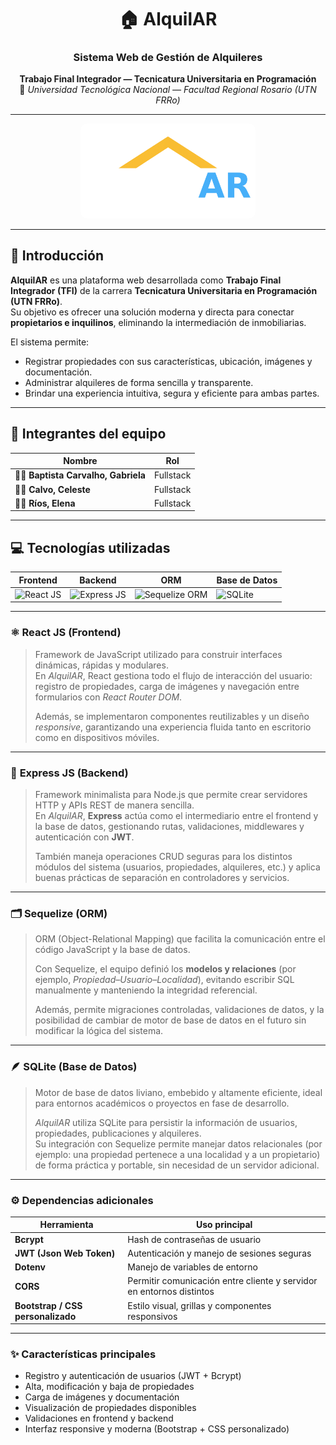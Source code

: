 <div align="center">

# 🏠 AlquilAR
### Sistema Web de Gestión de Alquileres  
**Trabajo Final Integrador — Tecnicatura Universitaria en Programación**  
📍 *Universidad Tecnológica Nacional — Facultad Regional Rosario (UTN FRRo)*

---

<img src="./frontend/public/logo/techo-amarillo-blanco.webp" alt="Logo de AlquilAR" width="280" style="border-radius: 10px;"/>

---

</div>

## 🧩 Introducción

**AlquilAR** es una plataforma web desarrollada como **Trabajo Final Integrador (TFI)** de la carrera **Tecnicatura Universitaria en Programación (UTN FRRo)**.  
Su objetivo es ofrecer una solución moderna y directa para conectar **propietarios e inquilinos**, eliminando la intermediación de inmobiliarias.

El sistema permite:
- Registrar propiedades con sus características, ubicación, imágenes y documentación.
- Administrar alquileres de forma sencilla y transparente.
- Brindar una experiencia intuitiva, segura y eficiente para ambas partes.

---

## 👥 Integrantes del equipo

| Nombre | Rol |
|---------|------|
| 🧑‍💻 **Baptista Carvalho, Gabriela** | Fullstack |
| 👩‍💻 **Calvo, Celeste** | Fullstack |
| 👩‍💻 **Ríos, Elena** | Fullstack |

---

## 💻 Tecnologías utilizadas

<div align="center">

| Frontend | Backend | ORM | Base de Datos |
|-----------|----------|-----|----------------|
| <img src="https://cdn.jsdelivr.net/gh/devicons/devicon/icons/react/react-original.svg" width="60" alt="React JS" /> | <img src="https://cdn.jsdelivr.net/gh/devicons/devicon/icons/express/express-original.svg" width="60" alt="Express JS" /> | <img src="https://cdn.jsdelivr.net/gh/devicons/devicon/icons/sequelize/sequelize-original.svg" width="60" alt="Sequelize ORM" /> | <img src="https://cdn.jsdelivr.net/gh/devicons/devicon/icons/sqlite/sqlite-original.svg" width="60" alt="SQLite" /> |

</div>

---

### ⚛️ **React JS (Frontend)**
> Framework de JavaScript utilizado para construir interfaces dinámicas, rápidas y modulares.  
> En *AlquilAR*, React gestiona todo el flujo de interacción del usuario: registro de propiedades, carga de imágenes y navegación entre formularios con *React Router DOM*.  
>  
> Además, se implementaron componentes reutilizables y un diseño *responsive*, garantizando una experiencia fluida tanto en escritorio como en dispositivos móviles.

---

### 🧩 **Express JS (Backend)**
> Framework minimalista para Node.js que permite crear servidores HTTP y APIs REST de manera sencilla.  
> En *AlquilAR*, **Express** actúa como el intermediario entre el frontend y la base de datos, gestionando rutas, validaciones, middlewares y autenticación con **JWT**.  
>  
> También maneja operaciones CRUD seguras para los distintos módulos del sistema (usuarios, propiedades, alquileres, etc.) y aplica buenas prácticas de separación en controladores y servicios.

---

### 🗂️ **Sequelize (ORM)**
> ORM (Object-Relational Mapping) que facilita la comunicación entre el código JavaScript y la base de datos.  
>  
> Con Sequelize, el equipo definió los **modelos y relaciones** (por ejemplo, *Propiedad–Usuario–Localidad*), evitando escribir SQL manualmente y manteniendo la integridad referencial.  
>  
> Además, permite migraciones controladas, validaciones de datos, y la posibilidad de cambiar de motor de base de datos en el futuro sin modificar la lógica del sistema.

---

### 🪶 **SQLite (Base de Datos)**
> Motor de base de datos liviano, embebido y altamente eficiente, ideal para entornos académicos o proyectos en fase de desarrollo.  
>  
> *AlquilAR* utiliza SQLite para persistir la información de usuarios, propiedades, publicaciones y alquileres.  
> Su integración con Sequelize permite manejar datos relacionales (por ejemplo: una propiedad pertenece a una localidad y a un propietario) de forma práctica y portable, sin necesidad de un servidor adicional.

---

### ⚙️ **Dependencias adicionales**
| Herramienta | Uso principal |
|--------------|----------------|
| **Bcrypt** | Hash de contraseñas de usuario |
| **JWT (Json Web Token)** | Autenticación y manejo de sesiones seguras |
| **Dotenv** | Manejo de variables de entorno |
| **CORS** | Permitir comunicación entre cliente y servidor en entornos distintos |
| **Bootstrap / CSS personalizado** | Estilo visual, grillas y componentes responsivos |

---


### ✨ Características principales

- Registro y autenticación de usuarios (JWT + Bcrypt)
- Alta, modificación y baja de propiedades
- Carga de imágenes y documentación
- Visualización de propiedades disponibles
- Validaciones en frontend y backend
- Interfaz responsive y moderna (Bootstrap + CSS personalizado)



